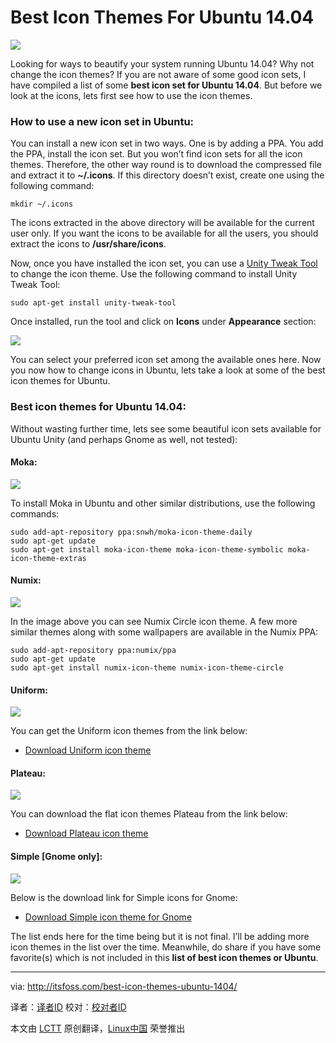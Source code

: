 Best Icon Themes For Ubuntu 14.04
================================================================================
![](http://itsfoss.com/wp-content/uploads/2014/05/Ubuntu_Trusty_Tahr_Best_Icons.jpeg)

Looking for ways to beautify your system running Ubuntu 14.04? Why not change the icon themes? If you are not aware of some good icon sets, I have compiled a list of some **best icon set for Ubuntu 14.04**. But before we look at the icons, lets first see how to use the icon themes.

### How to use a new icon set in Ubuntu: ###

You can install a new icon set in two ways. One is by adding a PPA. You add the PPA, install the icon set. But you won’t find icon sets for all the icon themes. Therefore, the other way round is to download the compressed file and extract it to **~/.icons**. If this directory doesn’t exist, create one using the following command:

    mkdir ~/.icons

The icons extracted in the above directory will be available for the current user only. If you want the icons to be available for all the users, you should extract the icons to **/usr/share/icons**.

Now, once you have installed the icon set, you can use a [Unity Tweak Tool][1] to change the icon theme. Use the following command to install Unity Tweak Tool:

    sudo apt-get install unity-tweak-tool

Once installed, run the tool and click on **Icons** under **Appearance** section:

![](http://itsfoss.com/wp-content/uploads/2014/05/Unity_Tweak_Tool.jpeg)

You can select your preferred icon set among the available ones here. Now you now how to change icons in Ubuntu, lets take a look at some of the best icon themes for Ubuntu.

### Best icon themes for Ubuntu 14.04: ###

Without wasting further time, lets see some beautiful icon sets available for Ubuntu Unity (and perhaps Gnome as well, not tested):

#### Moka: ####

![](http://itsfoss.com/wp-content/uploads/2014/05/moka-Ubuntu-themes.jpeg)

To install Moka in Ubuntu and other similar distributions, use the following commands:

    sudo add-apt-repository ppa:snwh/moka-icon-theme-daily
    sudo apt-get update
    sudo apt-get install moka-icon-theme moka-icon-theme-symbolic moka-icon-theme-extras

#### Numix: ####

![](http://itsfoss.com/wp-content/uploads/2014/05/Numix_Circle.jpeg)

In the image above you can see Numix Circle icon theme. A few more similar themes along with some wallpapers are available in the Numix PPA:

    sudo add-apt-repository ppa:numix/ppa
    sudo apt-get update
    sudo apt-get install numix-icon-theme numix-icon-theme-circle

#### Uniform: ####

![](http://itsfoss.com/wp-content/uploads/2014/05/Uniform_Icons.jpeg)

You can get the Uniform icon themes from the link below:

- [Download Uniform icon theme][2]

#### Plateau: ####

![](http://itsfoss.com/wp-content/uploads/2014/05/Plateau_Icon_Themes.jpeg)

You can download the flat icon themes Plateau from the link below:

- [Download Plateau icon theme][3]

#### Simple [Gnome only]: ####

![](http://itsfoss.com/wp-content/uploads/2014/05/simple_icon_theme.jpeg)

Below is the download link for Simple icons for Gnome:

- [Download Simple icon theme for Gnome][4]

The list ends here for the time being but it is not final. I’ll be adding more icon themes in the list over the time. Meanwhile, do share if you have some favorite(s) which is not included in this **list of best icon themes or Ubuntu**.

--------------------------------------------------------------------------------

via: http://itsfoss.com/best-icon-themes-ubuntu-1404/

译者：[译者ID](https://github.com/译者ID) 校对：[校对者ID](https://github.com/校对者ID)

本文由 [LCTT](https://github.com/LCTT/TranslateProject) 原创翻译，[Linux中国](http://linux.cn/) 荣誉推出

[1]:http://itsfoss.com/how-to-install-themes-in-ubuntu-13-10/
[2]:http://0rax0.deviantart.com/art/Uniform-Icon-Theme-453054609
[3]:http://malysss.deviantart.com/art/Plateau-0-2-391110900
[4]:http://www.deviantart.com/art/Simple-icon-theme-426040287